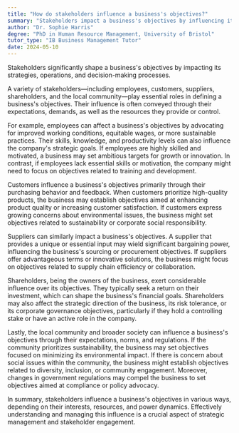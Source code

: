 ```yaml
---
title: "How do stakeholders influence a business's objectives?"
summary: "Stakeholders impact a business's objectives by influencing its strategies, operations, and decision-making processes, playing a crucial role in shaping the overall direction and success of the organization."
author: "Dr. Sophie Harris"
degree: "PhD in Human Resource Management, University of Bristol"
tutor_type: "IB Business Management Tutor"
date: 2024-05-10
---
```


Stakeholders significantly shape a business's objectives by impacting its strategies, operations, and decision-making processes.

A variety of stakeholders—including employees, customers, suppliers, shareholders, and the local community—play essential roles in defining a business's objectives. Their influence is often conveyed through their expectations, demands, as well as the resources they provide or control.

For example, employees can affect a business's objectives by advocating for improved working conditions, equitable wages, or more sustainable practices. Their skills, knowledge, and productivity levels can also influence the company's strategic goals. If employees are highly skilled and motivated, a business may set ambitious targets for growth or innovation. In contrast, if employees lack essential skills or motivation, the company might need to focus on objectives related to training and development.

Customers influence a business's objectives primarily through their purchasing behavior and feedback. When customers prioritize high-quality products, the business may establish objectives aimed at enhancing product quality or increasing customer satisfaction. If customers express growing concerns about environmental issues, the business might set objectives related to sustainability or corporate social responsibility.

Suppliers can similarly impact a business's objectives. A supplier that provides a unique or essential input may wield significant bargaining power, influencing the business's sourcing or procurement objectives. If suppliers offer advantageous terms or innovative solutions, the business might focus on objectives related to supply chain efficiency or collaboration.

Shareholders, being the owners of the business, exert considerable influence over its objectives. They typically seek a return on their investment, which can shape the business's financial goals. Shareholders may also affect the strategic direction of the business, its risk tolerance, or its corporate governance objectives, particularly if they hold a controlling stake or have an active role in the company.

Lastly, the local community and broader society can influence a business's objectives through their expectations, norms, and regulations. If the community prioritizes sustainability, the business may set objectives focused on minimizing its environmental impact. If there is concern about social issues within the community, the business might establish objectives related to diversity, inclusion, or community engagement. Moreover, changes in government regulations may compel the business to set objectives aimed at compliance or policy advocacy.

In summary, stakeholders influence a business's objectives in various ways, depending on their interests, resources, and power dynamics. Effectively understanding and managing this influence is a crucial aspect of strategic management and stakeholder engagement.
    